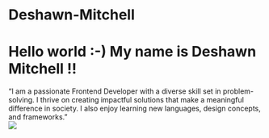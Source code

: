 # Deshawn-Mitchell
<h1>Hello world :-) My name is Deshawn Mitchell !!</h1>
“I am a passionate Frontend Developer with a diverse skill set in problem-solving. I thrive on creating impactful solutions that make a meaningful difference in society. I also enjoy learning new languages, design concepts, and frameworks.”
<br>
<img align="center" border-radius="5%" src="https://cdn.dribbble.com/users/2257797/screenshots/5602207/media/2097cd94951142a9babbecc2559274c1.gif">
